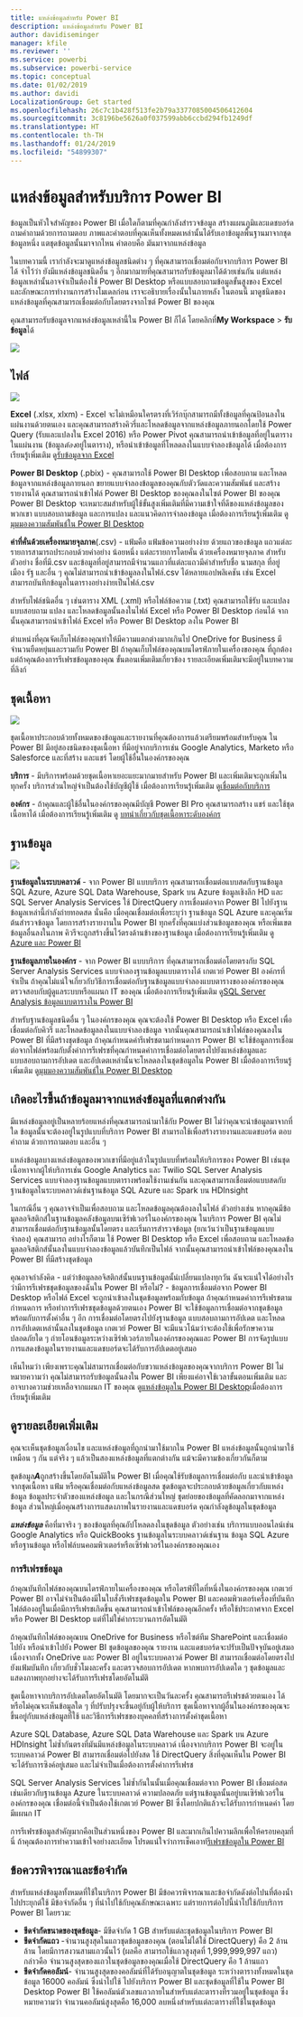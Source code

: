 ```yaml
---
title: แหล่งข้อมูลสำหรับ Power BI
description: แหล่งข้อมูลสำหรับ Power BI
author: davidiseminger
manager: kfile
ms.reviewer: ''
ms.service: powerbi
ms.subservice: powerbi-service
ms.topic: conceptual
ms.date: 01/02/2019
ms.author: davidi
LocalizationGroup: Get started
ms.openlocfilehash: 26c7c1b428f513fe2b79a3377085004506412604
ms.sourcegitcommit: 3c8196be5626a0f037599abb6ccbd294fb1249df
ms.translationtype: HT
ms.contentlocale: th-TH
ms.lasthandoff: 01/24/2019
ms.locfileid: "54899307"
---
```

# <a name="data-sources-for-the-power-bi-service"></a>แหล่งข้อมูลสำหรับบริการ Power BI
ข้อมูลเป็นหัวใจสำคัญของ Power BI เมื่อใดก็ตามที่คุณกำลังสำรวจข้อมูล สร้างแผนภูมิและแดชบอร์ด ถามคำถามด้วยการถามตอบ ภาพและคำตอบที่คุณเห็นทั้งหมดเหล่านั้นได้รับเอาข้อมูลพื้นฐานมาจากชุดข้อมูลหนึ่ง แตชุดข้อมูลนั้นมาจากไหน คำตอบคือ มันมาจากแหล่งข้อมูล

ในบทความนี้ เรากำลังจะมาดูแหล่งข้อมูลชนิดต่าง ๆ ที่คุณสามารถเชื่อมต่อกับจากบริการ Power BI ได้ จำไว้ว่า ยังมีแหล่งข้อมูลชนิดอื่น ๆ อีกมากมายที่คุณสามารถรับข้อมูลมาได้ด้วยเช่นกัน แต่แหล่งข้อมูลเหล่านั้นอาจจำเป็นต้องใช้ Power BI Desktop หรือแบบสอบถามข้อมูลขั้นสูงของ Excel และลักษณะการทำงานการสร้างโมเดลก่อน เราจะอธิบายเรื่องนั้นในภายหลัง ในตอนนี้ มาดูชนิดของแหล่งข้อมูลที่คุณสามารถเชื่อมต่อกับโดยตรงจากไซต์ Power BI ของคุณ

คุณสามารถรับข้อมูลจากแหล่งข้อมูลเหล่านี้ใน Power BI ก็ได้ โดยคลิกที่**My Workspace** > **รับข้อมูล**ได้

![](media/service-get-data/pbi_getdata_startscreen.png)

## <a name="files"></a>ไฟล์
![](media/service-get-data/pbi_getdata_files.png)

**Excel** (.xlsx, xlxm) - Excel จะไม่เหมือนใครตรงที่เวิร์กบุ๊กสามารถมีทั้งข้อมูลที่คุณป้อนลงในแผ่นงานด้วยตนเอง และคุณสามารถสร้างคิวรี่และโหลดข้อมูลจากแหล่งข้อมูลภายนอกโดยใช้ Power Query (รับและแปลงใน Excel 2016) หรือ Power Pivot คุณสามารถนำเข้าข้อมูลที่อยู่ในตารางในแผ่นงาน (ข้อมูล*ต้อง*อยู่ในตาราง), หรือนำเข้าข้อมูลที่โหลดลงในแบบจำลองข้อมูลได้ เมื่อต้องการเรียนรู้เพิ่มเติม ดู[รับข้อมูลจาก Excel](service-get-data-from-files.md)

**Power BI Desktop** (.pbix) - คุณสามารถใช้ Power BI Desktop เพื่อสอบถาม และโหลดข้อมูลจากแหล่งข้อมูลภายนอก ขยายแบบจำลองข้อมูลของคุณกับตัววัดและความสัมพันธ์ และสร้างรายงานได้ คุณสามารถนำเข้าไฟล์ Power BI Desktop ของคุณลงในไซต์ Power BI ของคุณ Power BI Desktop จะเหมาะสมสำหรับผู้ใช้ขั้นสูงเพิ่มเติมที่มีความเข้าใจที่ดีของแหล่งข้อมูลของพวกเขา แบบสอบถามข้อมูล และการแปลง และแนวคิดการจำลองข้อมูล เมื่อต้องการเรียนรู้เพิ่มเติม ดู[มุมมองความสัมพันธ์ใน Power BI Desktop](desktop-connect-to-data.md)

**ค่าที่คั่นด้วยเครื่องหมายจุลภาค**(.csv) - แฟ้มคือ แฟ้มข้อความอย่างง่าย ด้วยแถวของข้อมูล แถวแต่ละรายการสามารถประกอบด้วยค่าอย่าง น้อยหนึ่ง แต่ละรายการโดยคั่น ด้วยเครื่องหมายจุลภาค สำหรับตัวอย่าง ชื่อที่มี.csv และข้อมูลที่อยู่สามารถมีจำนวนแถวที่แต่ละแถวมีค่าสำหรับชื่อ นามสกุล ที่อยู่ เมือง รัฐ และอื่น ๆ คุณไม่สามารถนำเข้าข้อมูลลงในไฟล์.csv ได้หลายแอปพลิเคชัน เช่น Excel สามารถบันทึกข้อมูลในตารางอย่างง่ายเป็นไฟล์.csv

สำหรับไฟล์ชนิดอื่น ๆ เช่นตาราง XML (.xml) หรือไฟล์ข้อความ (.txt) คุณสามารถใช้รับ และแปลงแบบสอบถาม แปลง และโหลดข้อมูลนั้นลงในไฟล์ Excel หรือ Power BI Desktop ก่อนได้ จากนั้นคุณสามารถนำเข้าไฟล์ Excel หรือ Power BI Desktop ลงใน Power BI

ตำแหน่งที่คุณจัดเก็บไฟล์ของคุณทำให้มีความแตกต่างมากเกินไป OneDrive for Business มีจำนวนยืดหยุ่นและรวมกับ Power BI ถ้าคุณเก็บไฟล์ของคุณบนไดรฟ์ภายในเครื่องของคุณ ที่ถูกต้อง แต่ถ้าคุณต้องการรีเฟรชข้อมูลของคุณ ขั้นตอนเพิ่มเติมเกี่ยวข้อง รายละเอียดเพิ่มเติมจะมีอยู่ในบทความที่ลิงก์

## <a name="content-packs"></a>ชุดเนื้อหา
![](media/service-get-data/pbi_getdata_contentpacks.png)

ชุดเนื้อหาประกอบด้วยทั้งหมดของข้อมูลและรายงานที่คุณต้องการแล้วเตรียมพร้อมสำหรับคุณ ใน Power BI มีอยู่สองชนิดของชุดเนื้อหา ที่มีอยู่จากบริการเช่น Google Analytics, Marketo หรือ Salesforce และที่สร้าง และแชร์ โดยผู้ใช้อื่นในองค์กรของคุณ

**บริการ** - มีบริการพร้อมด้วยชุดเนื้อหาเยอะแยะมากมายสำหรับ Power BI และเพิ่มเติมจะถูกเพิ่มในทุกครั้ง บริการส่วนใหญ่จำเป็นต้องใช้บัญชีผู้ใช้ เมื่อต้องการเรียนรู้เพิ่มเติม ดู[เชื่อมต่อกับบริการ](service-connect-to-services.md)

**องค์กร** - ถ้าคุณและผู้ใช้อื่นในองค์กรของคุณมีบัญชี Power BI Pro คุณสามารถสร้าง แชร์ และใช้ชุดเนื้อหาได้ เมื่อต้องการเรียนรู้เพิ่มเติม ดู [บทนำเกี่ยวกับชุดเนื้อหาระดับองค์กร](service-organizational-content-pack-introduction.md)

## <a name="databases"></a>ฐานข้อมูล
![](media/service-get-data/pbi_getdata_databases.png)

**ฐานข้อมูลในระบบคลาวด์** - จาก Power BI แบบบริการ คุณสามารถเชื่อมต่อแบบสดกับฐานข้อมูล SQL Azure, Azure SQL Data Warehouse, Spark บน Azure ข้อมูลเชิงลึก HD และ SQL Server Analysis Services ใช้ DirectQuery การเชื่อมต่อจาก Power BI ไปยังฐานข้อมูลเหล่านี้กำลังถ่ายทอดสด นั่นคือ เมื่อคุณเชื่อมต่อเพื่อระบุว่า ฐานข้อมูล SQL Azure และคุณเริ่มต้นสำรวจข้อมูล โดยการสร้างรายงานใน Power BI ทุกครั้งที่คุณแบ่งส่วนข้อมูลของคุณ หรือเพิ่มเขตข้อมูลอื่นลงในภาพ คิวรีจะถูกสร้างขึ้นไว้ตรงด้านข้างของฐานข้อมูล เมื่อต้องการเรียนรู้เพิ่มเติม ดู [Azure และ Power BI](service-azure-and-power-bi.md)

**ฐานข้อมูลภายในองค์กร** - จาก Power BI แบบบริการ ที่คุณสามารถเชื่อมต่อโดยตรงกับ SQL Server Analysis Services แบบจำลองฐานข้อมูลแบบตารางได้ เกตเวย์ Power BI องค์กรที่จำเป็น ถ้าคุณไม่แน่ใจเกี่ยวกับวิธีการเชื่อมต่อกับฐานข้อมูลแบบจำลองแบบตารางขององค์กรของคุณ ตรวจสอบกับผู้ดูแลระบบหรือแผนก IT ของคุณ เมื่อต้องการเรียนรู้เพิ่มเติม ดู[SQL Server Analysis ข้อมูลแบบตารางใน Power BI](sql-server-analysis-services-tabular-data.md)

สำหรับฐานข้อมูลชนิดอื่น ๆ ในองค์กรของคุณ คุณจะต้องใช้ Power BI Desktop หรือ Excel เพื่อเชื่อมต่อกับคิวรี และโหลดข้อมูลลงในแบบจำลองข้อมูล จากนั้นคุณสามารถนำเข้าไฟล์ของคุณลงใน Power BI ที่มีสร้างชุดข้อมูล ถ้าคุณกำหนดค่ารีเฟรชตามกำหนดการ Power BI จะใช้ข้อมูลการเชื่อมต่อจากไฟล์พร้อมกับตั้งค่าการรีเฟรชที่คุณกำหนดค่าการเชื่อมต่อโดยตรงไปยังแหล่งข้อมูลและแบบสอบถามการอัปเดต และอัปเดตเหล่านั้นจะโหลดลงในชุดข้อมูลใน Power BI เมื่อต้องการเรียนรู้เพิ่มเติม ดู[มุมมองความสัมพันธ์ใน Power BI Desktop](desktop-connect-to-data.md)

## <a name="what-if-my-data-comes-from-a-different-source"></a>เกิดอะไรขึ้นถ้าข้อมูลมาจากแหล่งข้อมูลที่แตกต่างกัน
มีแหล่งข้อมูลอยู่เป็นหลายร้อยแหล่งที่คุณสามารถนำมาใช้กับ Power BI ไม่ว่าคุณจะนำข้อมูลมาจากที่ใด ข้อมูลนั้นจะต้องอยู่ในรูปแบบที่บริการ Power BI สามารถใช้เพื่อสร้างรายงานและแดชบอร์ด ตอบคำถาม ด้วยการถามตอบ และอื่น ๆ

แหล่งข้อมูลบางแหล่งข้อมูลของพวกเขาที่มีอยู่แล้วในรูปแบบที่พร้อมให้บริการของ Power BI เช่นชุดเนื้อหาจากผู้ให้บริการเช่น Google Analytics และ Twilio SQL Server Analysis Services แบบจำลองฐานข้อมูลแบบตารางพร้อมใช้งานเช่นกัน และคุณสามารถเชื่อมต่อแบบสดกับฐานข้อมูลในระบบคลาวด์เช่นฐานข้อมูล SQL Azure และ Spark บน HDInsight

ในกรณีอื่น ๆ คุณอาจจำเป็นเพื่อสอบถาม และโหลดข้อมูลคุณต้องลงในไฟล์ ตัวอย่างเช่น หากคุณมีข้อมูลลอจิสติกส์ในฐานข้อมูลคลังข้อมูลบนเซิร์ฟเวอร์ในองค์กรของคุณ ในบริการ Power BI คุณไม่สามารถเชื่อมต่อกับฐานข้อมูลนั้นโดยตรง และเริ่มการสำรวจข้อมูล (ยกเว้นว่าเป็นฐานข้อมูลแบบจำลอง) คุณสามารถ อย่างไรก็ตาม ใช้ Power BI Desktop หรือ Excel เพื่อสอบถาม และโหลดข้อมูลลอจิสติกส์นั้นลงในแบบจำลองข้อมูลแล้วบันทึกเป็นไฟล์ จากนั้นคุณสามารถนำเข้าไฟล์ของคุณลงใน Power BI ที่มีสร้างชุดข้อมูล

คุณอาจกำลังคิด - แต่ว่าข้อมูลลอจิสติกส์นั้นบนฐานข้อมูลนั้น่เปลี่ยนแปลงทุกวัน ฉันจะแน่ใจได้อย่างไรว่ามีการรีเฟรชชุดข้อมูลของฉันใน Power BI หรือไม่? - ข้อมูลการเชื่อมต่อจาก Power BI Desktop หรือไฟล์ Excel จะถูกนำเข้าลงในชุดข้อมูลพร้อมกับข้อมูล ถ้าคุณกำหนดค่าการรีเฟรชตามกำหนดการ หรือทำการรีเฟรชชุดข้อมูลด้วยตนเอง Power BI จะใช้ข้อมูลการเชื่อมต่อจากชุดข้อมูล พร้อมกับการตั้งค่าอื่น ๆ อีก การเชื่อมต่อโดยตรงไปยังฐานข้อมูล แบบสอบถามการอัปเดต และโหลดการอัปเดตเหล่านั้นลงในชุดข้อมูล เกตเวย์ Power BI จะมีแนวโน้มว่าจะต้องใช้เพื่อรักษาความปลอดภัยใด ๆ ถ่ายโอนข้อมูลระหว่างเซิร์ฟเวอร์ภายในองค์กรของคุณและ Power BI การจัดรูปแบบการแสดงข้อมูลในรายงานและแดชบอร์ดจะได้รับการอัปเดตอยู่เสมอ

เห็นไหมว่า เพียงเพราะคุณไม่สามารถเชื่อมต่อกับขวาแหล่งข้อมูลของคุณจากบริการ Power BI ไม่หมายความว่า คุณไม่สามารถรับข้อมูลนั้นลงใน Power BI เพียงแค่อาจใช้เวลาขั้นตอนเพิ่มเติม และอาจบางความช่วยเหลือจากแผนก IT ของคุณ ดู[แหล่งข้อมูลใน Power BI Desktop](desktop-data-sources.md)เมื่อต้องการเรียนรู้เพิ่มเติม

## <a name="some-more-details"></a>ดูรายละเอียดเพิ่มเติม
คุณจะเห็นชุดข้อมูลเงื่อนไข และแหล่งข้อมูลที่ถูกนำมาใช้มากใน Power BI แหล่งข้อมูลนั้นถูกนำมาใช้เหมือน ๆ กัน แต่จริง ๆ แล้วเป็นสองแหล่งข้อมูลที่แตกต่างกัน แม้จะมีความข้องเกี่ยวกันก็ตาม

ชุดข้อมูล***A***ถูกสร้างขึ้นโดยอัตโนมัติใน Power BI เมื่อคุณใช้รับข้อมูลการเชื่อมต่อกับ และนำเข้าข้อมูลจากชุดเนื้อหา แฟ้ม หรือคุณเชื่อมต่อกับแหล่งข้อมูลสด ชุดข้อมูลจะประกอบด้วยข้อมูลเกี่ยวกับแหล่งข้อมูล ข้อมูลประจำตัวของแหล่งข้อมูล และในกรณีส่วนใหญ่ ชุดย่อยของข้อมูลที่คัดลอกมาจากแหล่งข้อมูล ส่วนใหญ่เมื่อคุณสร้างการแสดงภาพในรายงานและแดชบอร์ด คุณกำลังดูข้อมูลในชุดข้อมูล

***แหล่งข้อมูล*** คือที่มาจริง ๆ ของข้อมูลที่คุณอัปโหลดลงในชุดข้อมูล ตัวอย่างเช่น บริการแบบออนไลน์เช่น Google Analytics หรือ QuickBooks ฐานข้อมูลในระบบคลาวด์เช่นฐาน ข้อมูล SQL Azure หรือฐานข้อมูล หรือไฟล์บนคอมพิวเตอร์หรือเซิร์ฟเวอร์ในองค์กรของคุณเอง

### <a name="data-refresh"></a>การรีเฟรชข้อมูล
ถ้าคุณบันทึกไฟล์ของคุณบนไดรฟ์ภายในเครื่องของคุณ หรือไดรฟ์ที่ใดที่หนึ่งในองค์กรของคุณ เกตเวย์ Power BI อาจไม่จำเป็นต้องมีในใบสั่งรีเฟรชชุดข้อมูลใน Power BI และคอมพิวเตอร์เครื่องที่บันทึกไฟล์ต้องอยู่ในเมื่อมีการรีเฟรชเกิดขึ้น คุณสามารถนำเข้าไฟล์ของคุณอีกครั้ง หรือใช้ประกาศจาก Excel หรือ Power BI Desktop แต่ที่ไม่ใช่ค่ากระบวนการอัตโนมัติ

ถ้าคุณบันทึกไฟล์ของคุณบน OneDrive for Business หรือไซต์ทีม SharePoint และเชื่อมต่อไปยัง หรือนำเข้าไปยัง Power BI ชุดข้อมูลของคุณ รายงาน และแดชบอร์ดจะปรับเป็นปัจจุบันอยู่เสมอ เนื่องจากทั้ง OneDrive และ Power BI อยู่ในระบบคลาวด์ Power BI สามารถเชื่อมต่อโดยตรงไปยังแฟ้มบันทึก เกี่ยวกับชั่วโมงละครั้ง และตรวจสอบการอัปเดต หากพบการอัปเดตใด ๆ ชุดข้อมูลและแสดงภาพทุกอย่างจะได้รับการรีเฟรชโดยอัตโนมัติ

ชุดเนื้อหาจากบริการอัปเดตโดยอัตโนมัติ โดยมากจะเป็นวันละครั้ง คุณสามารถรีเฟรชด้วยตนเอง ได้หรือไม่คุณจะเห็นข้อมูลใด ๆ ที่ปรับปรุงจะขึ้นอยู่กับผู้ให้บริการ ชุดเนื้อหาจากผู้อื่นในองค์กรของคุณจะขึ้นอยู่กับแหล่งข้อมูลที่ใช้ และวิธีการรีเฟรชของบุคคลที่สร้างการตั้งค่าชุดเนื้อหา

Azure SQL Database, Azure SQL Data Warehouse และ Spark บน Azure HDInsight ไม่ซ้ำกันตรงที่มันมีแหล่งข้อมูลในระบบคลาวด์ เนื่องจากบริการ Power BI จะอยู่ในระบบคลาวด์ Power BI สามารถเชื่อมต่อไปยังสด ใช้ DirectQuery สิ่งที่คุณเห็นใน Power BI จะได้รับการซิงค์อยู่เสมอ และไม่จำเป็นเมื่อต้องการตั้งค่าการรีเฟรช

SQL Server Analysis Services ไม่ซ้ำกันในนั้นเมื่อคุณเชื่อมต่อจาก Power BI เชื่อมต่อสดเช่นเดียวกับฐานข้อมูล Azure ในระบบคลาวด์ ความปลอดภัย แต่ฐานข้อมูลนั้นอยู่บนเซิร์ฟเวอร์ในองค์กรของคุณ เชื่อมต่อนี้จำเป็นต้องใช้เกตเวย์ Power BI ซึ่งโดยปกติแล้วจะได้รับการกำหนดค่า โดยมีแผนก IT

การรีเฟรชข้อมูลสำคัญมากคือเป็นส่วนหนึ่งของ Power BI และมากเกินไปความลึกเพื่อให้ครอบคลุมที่นี่ ถ้าคุณต้องการทำความเข้าใจอย่างละเอียด โปรดแน่ใจว่าการเช็คเอาท์[รีเฟรชข้อมูลใน Power BI](refresh-data.md)

## <a name="considerations-and-limitations"></a>ข้อควรพิจารณาและข้อจำกัด
สำหรับแหล่งข้อมูลทั้งหมดที่ใช้ในบริการ Power BI มีข้อควรพิจารณาและข้อจำกัดดังต่อไปนที่ต้องน้ำไปประยุกต์ใช้ มีข้อจำกัดอื่น ๆ ที่นำไปใช้กับคุณลักษณะเฉพาะ แต่รายการต่อไปนี้นำไปใช้กับบริการ Power BI โดยรวม:

* **ขีดจำกัดขนาดของชุดข้อมูล**- มีขีดจำกัด 1 GB สำหรับแต่ละชุดข้อมูลในบริการ Power BI
* **ขีดจำกัดแถว** -จำนวนสูงสุดในแถวชุดข้อมูลของคุณ (ตอนไม่ได้ใช้ DirectQuery) คือ 2 ล้านล้าน โดยมีการสงวนสามแถวนั้นไว้ (ผลคือ สามารถใช้แถวสูงสุดที่ 1,999,999,997 แถว) กล่าวคือ จำนวนสูงสุดของแถวในชุดข้อมูลของคุณเมื่อใช้ DirectQuery คือ 1 ล้านแถว
* **ขีดจำกัดคอลัมน์**- จำนวนสูงสุดของคอลัมน์ที่ได้รับอนุญาตในชุดข้อมูล ระหว่างตารางทั้งหมดในชุดข้อมูล 16000 คอลัมน์ ซึ่งนำไปใช้ ไปยังบริการ Power BI และชุดข้อมูลที่ใช้ใน Power BI Desktop Power BI ใช้คอลัมน์ตัวเลขแถวภายในสำหรับแต่ละตารางที่รวมอยู่ในชุดข้อมูล ซึ่งหมายความว่า จำนวนคอลัมน์สูงสุดคือ 16,000 ลบหนึ่งสำหรับแต่ละตารางที่ใช้ในชุดข้อมูล

